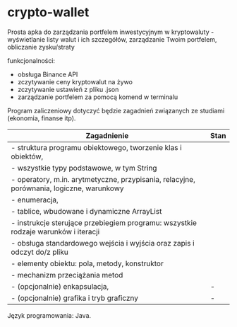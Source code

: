 
# crypto-wallet

Prosta apka do zarządzania portfelem inwestycyjnym w kryptowaluty - wyświetlanie listy walut 
i ich szczegółów, zarządzanie Twoim portfelem, obliczanie zysku/straty

funkcjonalności:
 - obsługa Binance API
 - zczytywanie ceny kryptowalut na żywo
 - zczytywanie ustawień z pliku .json
 - zarządzanie portfelem za pomocą komend w terminalu
  
Program zaliczeniowy dotyczyć będzie zagadnień związanych ze studiami (ekonomia, finanse itp).

  Zagadnienie                                                                            | Stan                 |             
  -------------------------------------------------------------------------------------- | -------------------- |
- struktura programu obiektowego, tworzenie klas i obiektów,                             |                      |
- wszystkie typy podstawowe, w tym String                                                |                      | 
- operatory, m.in. arytmetyczne, przypisania, relacyjne, porównania, logiczne, warunkowy |                      |
- enumeracja,                                                                            |                      |
- tablice, wbudowane i dynamiczne ArrayList                                              |                      |
- instrukcje sterujące przebiegiem programu: wszystkie rodzaje warunków i iteracji       |                      |
- obsługa standardowego wejścia i wyjścia oraz zapis i odczyt do/z pliku                 |                      |
- elementy obiektu: pola, metody, konstruktor                                            |                      |
- mechanizm przeciążania metod                                                           |                      |
- (opcjonalnie) enkapsulacja,                                                            |          -           |
- (opcjonalnie) grafika i tryb graficzny                                                 |          -           |

Język programowania: Java.